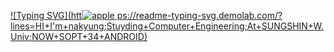 
[![Typing SVG](htt![apple](https://github.com/nagaeng/nagaeng/assets/109855280/e4c6cdba-ca43-4260-b98e-990e5868a3f2)
ps://readme-typing-svg.demolab.com/?lines=HI+I'm+nakyung;Stuyding+Computer+Engineering;At+SUNGSHIN+W.Univ;NOW+SOPT+34+ANDROID)](https://git.io/typing-svg)

<!--

- 🔭 I’m currently studying at ...
SUNGSHIN WOMEN'S UNIV. 
- 🌱 I’m currently learning ...
Computer Engineering
-->

